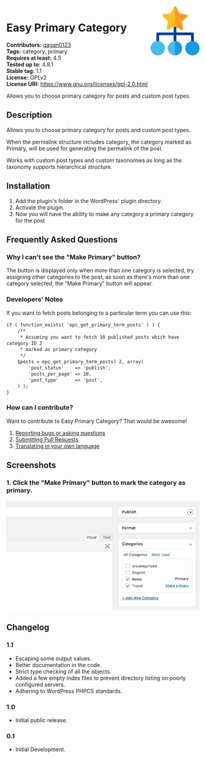 <img src='https://github.com/gagan0123/easy-primary-category/raw/master/assets/icon-128x128.png' align='right' />

# Easy Primary Category #
**Contributors:** [gagan0123](https://profiles.wordpress.org/gagan0123)  
**Tags:** category, primary  
**Requires at least:** 4.5  
**Tested up to:** 4.8.1  
**Stable tag:** 1.1  
**License:** GPLv2  
**License URI:** https://www.gnu.org/licenses/gpl-2.0.html  

Allows you to choose primary category for posts and custom post types.

## Description ##

Allows you to choose primary category for posts and custom post types.

When the permalink structure includes category, the category marked as Primary, will be used for generating the permalink of the post.

Works with custom post types and custom taxonomies as long as the taxonomy supports hierarchical structure. 

## Installation ##
1. Add the plugin's folder in the WordPress' plugin directory.
1. Activate the plugin.
1. Now you will have the ability to make any category a primary category for the post

## Frequently Asked Questions ##

### Why I can't see the "Make Primary" button? ###
The button is displayed only when more than one category is selected, try assigning other categories to the post, as soon as there's more than one category selected, the "Make Primary" button will appear.

### Developers' Notes ###
If you want to fetch posts belonging to a particular term you can use this:
```
if ( function_exists( 'epc_get_primary_term_posts' ) ) {
    /**
     * Assuming you want to fetch 10 published posts which have category ID 2
     * marked as primary category
     */
    $posts = epc_get_primary_term_posts( 2, array(
        'post_status'    => 'publish',
        'posts_per_page' => 10,
        'post_type'      => 'post',
    ) );
}
```

### How can I contribute? ###
Want to contribute to Easy Primary Category? That would be awesome!
1. [Reporting bugs or asking questions](https://wordpress.org/support/plugin/easy-primary-category)
2. [Submitting Pull Requests](https://github.com/gagan0123/easy-primary-category)
3. [Translating in your own language](https://translate.wordpress.org/projects/wp-plugins/easy-primary-category)

## Screenshots ##
### 1. Click the "Make Primary" button to mark the category as primary. ###
![Click the "Make Primary" button to mark the category as primary.](https://github.com/gagan0123/easy-primary-category/raw/master/assets/screenshot-1.png)


## Changelog ##

### 1.1 ###
* Escaping some output values.
* Better documentation in the code.
* Strict type checking of all the objects.
* Added a few empty index files to prevent directory listing on poorly configured servers.
* Adhering to WordPress PHPCS standards.

### 1.0 ###
* Initial public release.

### 0.1 ###
* Initial Development.